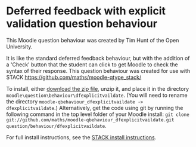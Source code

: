 # Deferred feedback with explicit validation question behaviour

This Moodle question behaviour was created by Tim Hunt of the Open University.

It is like the standard deferred feedback behaviour, but with the addition of
a 'Check' button that the student can click to get Moodle to check the syntax
of their response. This question behaviour was created for use with STACK
https://github.com/maths/moodle-qtype_stack/

To install, either [download the zip file](https://github.com/maths/moodle-qbehaviour_dfexplicitvaildate/zipball/master), unzip it, and place it in the directory `moodle\question\behaviour\dfexplicitvaildate`. (You will need to rename the directory `moodle-qbehaviour_dfexplicitvaildate -> dfexplicitvaildate`.) Alternatively, get the code using git by running the following command in the top level folder of your Moodle install: `git clone git://github.com/maths/moodle-qbehaviour_dfexplicitvaildate.git question/behaviour/dfexplicitvaildate`.

For full install instructions, see the [STACK install instructions](https://github.com/maths/moodle-qtype_stack/blob/master/doc/en/Installation/index.md).
